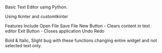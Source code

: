 Basic Text Editor using Python.

Using tkinter and customtkinter

Features Include
Open File
Save File
New Button - Clears content in text editor
Exit Button - Closes application
Undo 
Redo

Bold & Italic, Slight bug with these functions changing entire widget and not selected text only.




